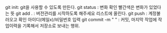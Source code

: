 git init: git을 사용할 수 있도록 만든다.
git status : 변화 확인 빨간색은 변화가 있었다는 뜻
git add . : 버전관리를 시작하도록 해주세요 리스트에 올린다.
git push : 계정불러오고 확인
아이디(메일x)/비밀번호 입력
git commit -m " " : 커밋, 마지막 작업에 작업이력을 기록해서 저장소로 보내는 행위.